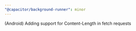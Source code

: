 ```yaml
---
"@capacitor/background-runner": minor
---
```


(Android) Adding support for Content-Length in fetch requests

